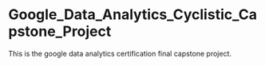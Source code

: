 # Google_Data_Analytics_Cyclistic_Capstone_Project
This is the google data analytics certification final capstone project. 
